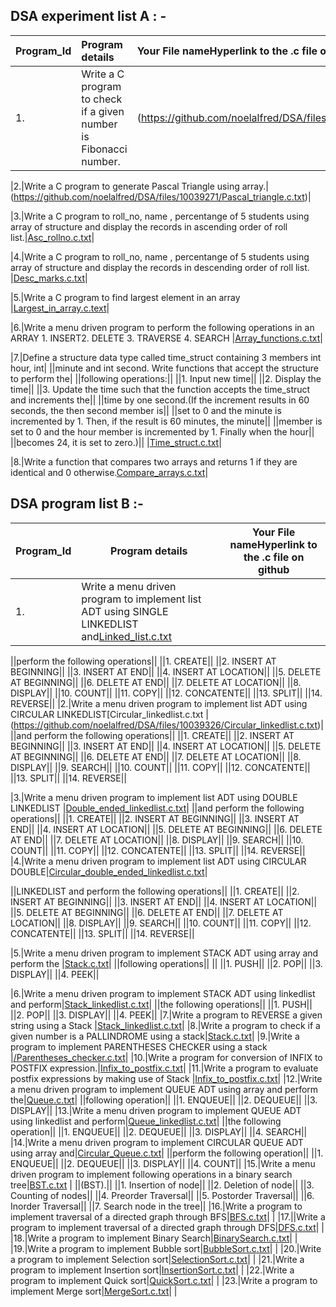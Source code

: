 
## DSA experiment list A  : - 

|Program_Id| Program details|Your File nameHyperlink to the .c file on github|
|:---------|:---------------|:------------------------------------------------|
|1.|Write a C program to check if a given number is Fibonacci number.|(https://github.com/noelalfred/DSA/files/10039264/Fibonacci.c.txt)|

|2.|Write a C program to generate Pascal Triangle using array.|(https://github.com/noelalfred/DSA/files/10039271/Pascal_triangle.c.txt)|

|3.|Write a C program to roll_no, name , percentange of 5 students using array of structure and display the records in ascending order of roll list.|[Asc_rollno.c.txt](https://github.com/noelalfred/DSA/files/10039272/Asc_rollno.c.txt)|

|4.|Write a C program to roll_no, name , percentange of 5 students using array of structure and display the records in descending order of roll list.
|[Desc_marks.c.txt](https://github.com/noelalfred/DSA/files/10039286/Desc_marks.c.txt)|

|5.|Write a C program to find largest element in an array |[Largest_in_array.c.text](https://github.com/noelalfred/DSA/files/10039288/Largest_in_array.c.txt)|

|6.|Write a menu driven program to perform the following operations in an ARRAY 1. INSERT2. DELETE 3. TRAVERSE 4. SEARCH 
|[Array_functions.c.txt](https://github.com/noelalfred/DSA/files/10039301/Array_functions.c.txt)|


|7.|Define a structure data type called time_struct containing 3 members int hour, int| 
||minute and int second. Write functions that accept the structure to perform the|
||following operations:||
||1. Input new time||
||2. Display the time||
||3. Update the time such that the function accepts the time_struct and increments the||
||time by one second.(If the increment results in 60 seconds, the then second member is||
||set to 0 and the minute is incremented by 1. Then, if the result is 60 minutes, the minute||
||member is set to 0 and the hour member is incremented by 1. Finally when the hour||
||becomes 24, it is set to zero.)||
|[Time_struct.c.txt](https://github.com/noelalfred/DSA/files/10039311/Time_struct.c.txt)|

|8.|Write a function that compares two arrays and returns 1 if they are identical and 0 otherwise.[Compare_arrays.c.txt](https://github.com/noelalfred/DSA/files/10039320/Compare_arrays.c.txt)|



## DSA program list B :-
|Program_Id| Program details|Your File nameHyperlink to the .c file on github|
|----------|----------------|-------------------------------------------------|
|1.|Write a menu driven program to implement list ADT using SINGLE LINKEDLIST and[Linked_list.c.txt](https://github.com/noelalfred/DSA/files/10039323/Linked_list.c.txt)|

||perform the following operations||
||1. CREATE||
||2. INSERT AT BEGINNING||
||3. INSERT AT END||
||4. INSERT AT LOCATION||
||5. DELETE AT BEGINNING||
||6. DELETE AT END||
||7. DELETE AT LOCATION||
||8. DISPLAY||
||10. COUNT||
||11. COPY||
||12. CONCATENTE||
||13. SPLIT||
||14. REVERSE||
|2.|Write a menu driven program to implement list ADT using CIRCULAR LINKEDLIST[Circular_linkedlist.c.txt
 |(https://github.com/noelalfred/DSA/files/10039326/Circular_linkedlist.c.txt)|
||and perform the following operations||
||1. CREATE||
||2. INSERT AT BEGINNING||
||3. INSERT AT END||
||4. INSERT AT LOCATION||
||5. DELETE AT BEGINNING||
||6. DELETE AT END||
||7. DELETE AT LOCATION||
||8. DISPLAY||
||9. SEARCH||
||10. COUNT||
||11. COPY||
||12. CONCATENTE||
||13. SPLIT||
||14. REVERSE||

|3.|Write a menu driven program to implement list ADT using DOUBLE LINKEDLIST
|[Double_ended_linkedlist.c.txt](https://github.com/noelalfred/DSA/files/10039346/Double_ended_linkedlist.c.txt)|
||and perform the following operations||
||1. CREATE||
||2. INSERT AT BEGINNING||
||3. INSERT AT END||
||4. INSERT AT LOCATION||
||5. DELETE AT BEGINNING||
||6. DELETE AT END||
||7. DELETE AT LOCATION||
||8. DISPLAY||
||9. SEARCH||
||10. COUNT||
||11. COPY||
||12. CONCATENTE||
||13. SPLIT||
||14. REVERSE||
|4.|Write a menu driven program to implement list ADT using CIRCULAR DOUBLE|[Circular_double_ended_linkedlist.c.txt](https://github.com/noelalfred/DSA/files/10039348/Circular_double_ended_linkedlist.c.txt)|

||LINKEDLIST and perform the following operations||
||1. CREATE||
||2. INSERT AT BEGINNING||
||3. INSERT AT END||
||4. INSERT AT LOCATION||
||5. DELETE AT BEGINNING||
||6. DELETE AT END||
||7. DELETE AT LOCATION||
||8. DISPLAY||
||9. SEARCH||
||10. COUNT||
||11. COPY||
||12. CONCATENTE||
||13. SPLIT||
||14. REVERSE||

|5.|Write a menu driven program to implement STACK ADT using array and perform the |[Stack.c.txt](https://github.com/noelalfred/DSA/files/10039360/Stack.c.txt)|
||following operations|| ||
||1. PUSH||
||2. POP||
||3. DISPLAY||
||4. PEEK||

|6.|Write a menu driven program to implement STACK ADT using linkedlist and perform|[Stack_linkedlist.c.txt](https://github.com/noelalfred/DSA/files/10039370/Stack_linkedlist.c.txt)|
||the following operations||
||1. PUSH||
||2. POP||
||3. DISPLAY||
||4. PEEK||
|7.|Write a program to REVERSE a given string using a Stack |[Stack_linkedlist.c.txt](https://github.com/noelalfred/DSA/files/10039373/Stack.c.txt)|
|8.|Write a program to check if a given number is a PALLINDROME using a stack|[Stack.c.txt](https://github.com/noelalfred/DSA/files/10039377/Stack.c.txt)|
|9.|Write a program to implement PARENTHESES CHECKER using a stack |[/Parentheses_checker.c.txt](https://github.com/noelalfred/DSA/files/10039387/Parentheses_checker.c.txt)|
|10.|Write a program for conversion of INFIX to POSTFIX expression.|[Infix_to_postfix.c.txt](https://github.com/noelalfred/DSA/files/10039382/Infix_to_postfix.c.txt)|
|11.|Write a program to evaluate postfix expressions by making use of Stack |[Infix_to_postfix.c.txt](https://github.com/noelalfred/DSA/files/10039392/Infix_to_postfix.c.txt)|
|12.|Write a menu driven program to implement QUEUE ADT using array and perform the|[Queue.c.txt](https://github.com/noelalfred/DSA/files/10039403/Queue.c.txt)|
||following operation||
||1. ENQUEUE||
||2. DEQUEUE||
||3. DISPLAY||
|13.|Write a menu driven program to implement QUEUE ADT using linkedlist and perform|[Queue_linkedlist.c.txt](https://github.com/noelalfred/DSA/files/10039413/Queue_linkedlist.c.txt)|
||the following operation||
||1. ENQUEUE||
||2. DEQUEUE||
||3. DISPLAY||
||4. SEARCH||
|14.|Write a menu driven program to implement CIRCULAR QUEUE ADT using array and|[Circular_Queue.c.txt](https://github.com/noelalfred/DSA/files/10039415/Circular_Queue.c.txt)|
||perform the following operation||
||1. ENQUEUE||
||2. DEQUEUE||
||3. DISPLAY||
||4. COUNT||
|15.|Write a menu driven program to implement following operations in a binary search tree|[BST.c.txt](https://github.com/noelalfred/DSA/files/10039423/BST.c.txt)
|
||(BST).||
||1. Insertion of node||
||2. Deletion of node||
||3. Counting of nodes||
||4. Preorder Traversal||
||5. Postorder Traversal||
||6. Inorder Traversal||
||7. Search node in the tree||
|16.|Write a program to implement traversal of a directed graph through BFS|[BFS.c.txt](https://github.com/noelalfred/DSA/files/10039428/BFS.c.txt)|
|
|17.||Write a program to implement traversal of a directed graph through DFS|[DFS.c.txt](https://github.com/noelalfred/DSA/files/10039430/DFS.c.txt)|
|
|18.|Write a program to implement Binary Search|[BinarySearch.c.txt](https://github.com/noelalfred/DSA/files/10039433/BinarySearch.c.txt)|
|
|19.|Write a program to implement Bubble sort|[BubbleSort.c.txt](https://github.com/noelalfred/DSA/files/10039434/BubbleSort.c.txt)|
|
|20.|Write a program to implement Selection sort|[SelectionSort.c.txt](https://github.com/noelalfred/DSA/files/10039435/SelectionSort.c.txt)|
|
|21.|Write a program to implement Insertion sort|[InsertionSort.c.txt](https://github.com/noelalfred/DSA/files/10039438/InsertionSort.c.txt)|
|
|22.|Write a program to implement Quick sort|[QuickSort.c.txt](https://github.com/noelalfred/DSA/files/10039441/QuickSort.c.txt)|
|
|23.|Write a program to implement Merge sort|[MergeSort.c.txt](https://github.com/noelalfred/DSA/files/10039443/MergeSort.c.txt)|
|



